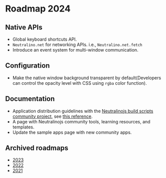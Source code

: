 # Roadmap 2024

## Native APIs

- Global keyboard shortcuts API.
- `Neutralino.net` for networking APIs. i.e., `Neutralino.net.fetch`
- Introduce an event system for multi-window communication.

## Configuration

- Make the native window background transparent by default(Developers can control the opacity level with CSS using `rgba` color function).

## Documentation

- Application distribution guidelines with the [Neutralinojs build scripts community project](https://github.com/hschneider/neutralino-build-scripts), see [this reference](https://github.com/neutralinojs/neutralinojs/issues/1152#issuecomment-1859653388).
- A page with Neutralinojs community tools, learning resources, and templates.
- Update the sample apps page with new community apps.
  
## Archived roadmaps

- [2023](archive/2023.md)
- [2022](archive/2022.md)
- [2021](archive/2021.md)
